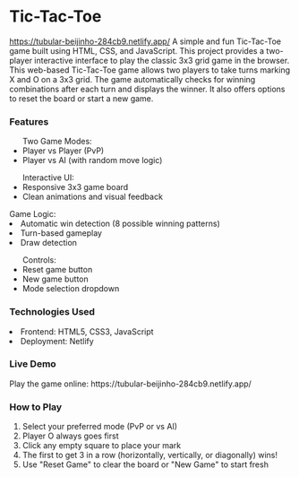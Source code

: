 # Tic-Tac-Toe
https://tubular-beijinho-284cb9.netlify.app/
A simple and fun Tic-Tac-Toe game built using HTML, CSS, and JavaScript. This project provides a two-player interactive interface to play the classic 3x3 grid game in the browser.
          This web-based Tic-Tac-Toe game allows two players to take turns marking X and O on a 3x3 grid. The game automatically checks for winning combinations after each turn and displays the winner. It also offers options to reset the board or start a new game.
<h3>Features</h3>
<ul>Two Game Modes:
<li>Player vs Player (PvP)</li>
<li>Player vs AI (with random move logic)</li>
</ul>
<ul>Interactive UI:
<li>Responsive 3x3 game board</li>
<li>Clean animations and visual feedback</li>
</ul>Game Logic:
<li>Automatic win detection (8 possible winning patterns)</li>
<li>Turn-based gameplay</li>
<li>Draw detection</li>
</ul>
<ul>Controls:
<li>Reset game button</li>
<li>New game button</li>
<li>Mode selection dropdown</li>
</ul>

<h3>Technologies Used</h3>
<li>Frontend: HTML5, CSS3, JavaScript</li>
<li>Deployment: Netlify</li>

<h3>Live Demo</h3>
Play the game online: https://tubular-beijinho-284cb9.netlify.app/

<h3>How to Play</h3>
<ol>
<li>Select your preferred mode (PvP or vs AI)</li>
<li>Player O always goes first</li>
<li>Click any empty square to place your mark</li>
<li>The first to get 3 in a row (horizontally, vertically, or diagonally) wins!</li>
<li>Use "Reset Game" to clear the board or "New Game" to start fresh</li>
</ol>

